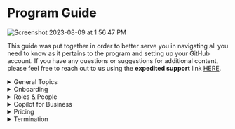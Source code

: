 # Program Guide
![Screenshot 2023-08-09 at 1 56 47 PM](https://github.com/GitHub-for-Startups/Global-Repo/assets/104146251/be5cf99c-f3ac-4956-9152-d1ad9358356f)


This guide was put together in order to better serve you in navigating all you need to know as it pertains to the program and setting up your GitHub account. If you have any questions or suggestions for additional content, please feel free to reach out to us using the **expedited support** link [HERE](https://support.github.com/contact?tags=hh-github-for-startups).

<details><summary> General Topics
  </summary>

- [Types of GitHub accounts](https://docs.github.com/en/get-started/learning-about-github/types-of-github-accounts)

- [GitHub Enterprise](https://docs.github.com/en/enterprise-cloud@latest/admin/overview/about-github-for-enterprises)

- [Best Practices](https://docs.github.com/en/enterprise-cloud@latest/admin/overview/best-practices-for-enterprises)

- [What comes with the GFS Offer?](https://github.com/enterprise/startups)

</details>

<details><summary> Onboarding
</summary>
  
- [Terms of Service upgrade](https://docs.github.com/en/organizations/managing-organization-settings/upgrading-to-the-corporate-terms-of-service)

- [Adding Organizations to your Enterprise](https://docs.github.com/en/enterprise-cloud@latest/admin/user-management/managing-organizations-in-your-enterprise/adding-organizations-to-your-enterprise)

- [Converting User → Organization](https://docs.github.com/en/account-and-profile/setting-up-and-managing-your-personal-account-on-github/managing-your-personal-account/converting-a-user-into-an-organization)

</details>

<details><summary> Roles & People
</summary>
  
- [Roles in an Enterprise](https://docs.github.com/en/enterprise-cloud@latest/admin/user-management/managing-users-in-your-enterprise/roles-in-an-enterprise)

- [Inviting others to manage your Enterprise](https://docs.github.com/en/enterprise-cloud@latest/admin/user-management/managing-users-in-your-enterprise/inviting-people-to-manage-your-enterprise)

- [View people in your Enterprise](https://docs.github.com/en/enterprise-cloud@latest/admin/user-management/managing-users-in-your-enterprise/viewing-people-in-your-enterprise)

- [Removing a member from your Enterprise](https://docs.github.com/en/enterprise-cloud@latest/admin/user-management/managing-users-in-your-enterprise/removing-a-member-from-your-enterprise)

- [Managing organization members within your Enterprise](https://docs.github.com/en/enterprise-cloud@latest/admin/user-management/managing-users-in-your-enterprise/managing-organization-members-in-your-enterprise)

</details>

<details><summary> Copilot for Business
</summary>
  
- [About Copilot for Business](https://docs.github.com/en/enterprise-cloud@latest/copilot/overview-of-github-copilot/about-github-copilot-for-business)

- [Configuring Copilot settings in your organization](https://docs.github.com/en/enterprise-cloud@latest/copilot/configuring-github-copilot/configuring-github-copilot-settings-in-your-organization)

</details>

<details><summary> Pricing
</summary>
  
- [General pricing](https://github.com/pricing)

- [Pricing calculator](https://github.com/pricing/calculator?feature=actions)

</details>

<details><summary> Termination
</summary>
  
- [Remove organizations from your Enterprise](https://docs.github.com/en/enterprise-cloud@latest/admin/user-management/managing-organizations-in-your-enterprise/removing-organizations-from-your-enterprise)

</details>
